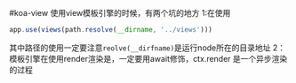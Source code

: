 #koa-view
使用view模板引擎的时候，有两个坑的地方
1:在使用
``` javascript
app.use(views(path.resolve(__dirname, '../views')))
```
其中路径的使用一定要注意```reolve(__dirfname)```是运行node所在的目录地址
2：模板引擎在使用render渲染是，一定要用await修饰，ctx.render 是一个异步渲染的过程